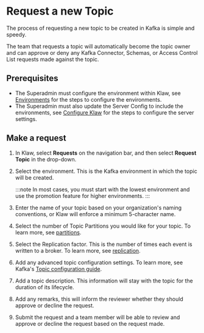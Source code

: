 # Request a new Topic

The process of requesting a new topic to be created in Kafka is simple
and speedy.

The team that requests a topic will automatically become the topic owner
and can approve or deny any Kafka Connector, Schemas, or Access Control
List requests made against the topic.

## Prerequisites

- The Superadmin must configure the environment within Klaw, see
  [Environments](../../Concepts/clusters-environments)
  for the steps to configure the environments.
- The Superadmin must also update the Server Config to include the
  environments, see
  [Configure Klaw](../installation/configure-klaw-wizard)
  for the steps to configure the server settings.

## Make a request

1.  In Klaw, select **Requests** on the navigation bar, and then select
    **Request Topic** in the drop-down.
2.  Select the environment. This is the Kafka environment in which the
    topic will be created.

    :::note
    In most cases, you must start with the lowest environment and use the promotion feature for higher environments.
    :::

3.  Enter the name of your topic based on your organization's naming
    conventions, or Klaw will enforce a minimum 5-character name.
4.  Select the number of Topic Partitions you would like for your topic.
    To learn more, see
    [partitions](https://kafka.apache.org/intro#intro_concepts_and_terms).
5.  Select the Replication factor. This is the number of times each
    event is written to a broker. To learn more, see
    [replication](https://kafka.apache.org/intro#intro_concepts_and_terms).
6.  Add any advanced topic configuration settings. To learn more, see
    Kafka's [Topic configuration
    guide](https://kafka.apache.org/documentation/#topicconfigs).
7.  Add a topic description. This information will stay with the topic
    for the duration of its lifecycle.
8.  Add any remarks, this will inform the reviewer whether they should
    approve or decline the request.
9.  Submit the request and a team member will be able to review and
    approve or decline the request based on the request made.
